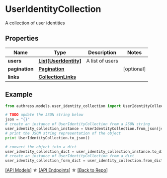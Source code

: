 # UserIdentityCollection

A collection of user identities

## Properties
Name | Type | Description | Notes
------------ | ------------- | ------------- | -------------
**users** | [**List[UserIdentity]**](UserIdentity.md) | A list of users |
**pagination** | [**Pagination**](Pagination.md) |  | [optional]
**links** | [**CollectionLinks**](CollectionLinks.md) |  |

## Example

```python
from authress.models.user_identity_collection import UserIdentityCollection

# TODO update the JSON string below
json = "{}"
# create an instance of UserIdentityCollection from a JSON string
user_identity_collection_instance = UserIdentityCollection.from_json(json)
# print the JSON string representation of the object
print UserIdentityCollection.to_json()

# convert the object into a dict
user_identity_collection_dict = user_identity_collection_instance.to_dict()
# create an instance of UserIdentityCollection from a dict
user_identity_collection_form_dict = user_identity_collection.from_dict(user_identity_collection_dict)
```
[[API Models]](./README.md#documentation-for-models) ☆ [[API Endpoints]](./README.md#documentation-for-api-endpoints) ☆ [[Back to Repo]](../README.md)


